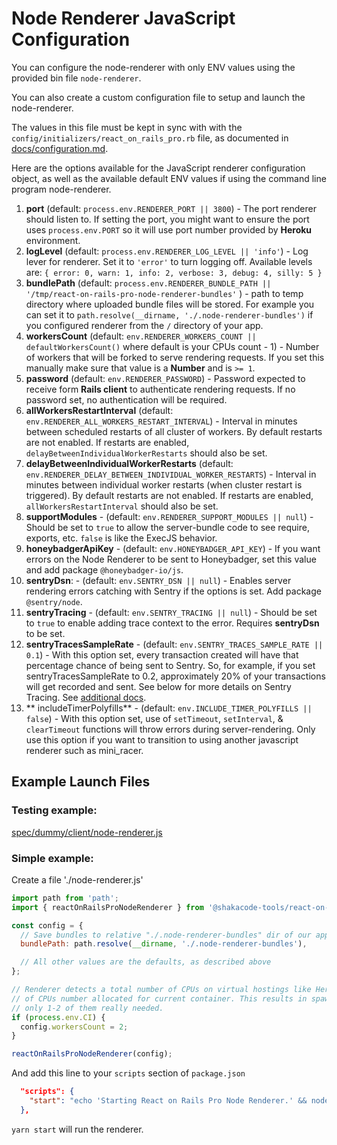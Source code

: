 # Node Renderer JavaScript Configuration

You can configure the node-renderer with only ENV values using the provided bin file `node-renderer`.

You can also create a custom configuration file to setup and launch the node-renderer.

The values in this file must be kept in sync with with the `config/initializers/react_on_rails_pro.rb` file, as documented in [docs/configuration.md](../configuration.md).

Here are the options available for the JavaScript renderer configuration object, as well as the available default ENV values if using the command line program node-renderer.

1. **port** (default: `process.env.RENDERER_PORT || 3800`) - The port renderer should listen to.
   If setting the port, you might want to ensure the port uses `process.env.PORT` so it will use port number provided by **Heroku** environment.
1. **logLevel** (default: `process.env.RENDERER_LOG_LEVEL || 'info'`) - Log lever for renderer. Set it to `'error'` to turn logging off. Available levels are: `{ error: 0, warn: 1, info: 2, verbose: 3, debug: 4, silly: 5 }`
1. **bundlePath** (default: `process.env.RENDERER_BUNDLE_PATH || '/tmp/react-on-rails-pro-node-renderer-bundles'` ) - path to temp directory where uploaded bundle files will be stored. For example you can set it to `path.resolve(__dirname, './.node-renderer-bundles')` if you configured renderer from the `/` directory of your app.
1. **workersCount** (default: `env.RENDERER_WORKERS_COUNT || defaultWorkersCount()` where default is your CPUs count - 1) - Number of workers that will be forked to serve rendering requests. If you set this manually make sure that value is a **Number** and is `>= 1`.
1. **password** (default: `env.RENDERER_PASSWORD`) - Password expected to receive form **Rails client** to authenticate rendering requests. If no password set, no authentication will be required.
1. **allWorkersRestartInterval** (default: `env.RENDERER_ALL_WORKERS_RESTART_INTERVAL`) - Interval in minutes between scheduled restarts of all cluster of workers. By default restarts are not enabled. If restarts are enabled, `delayBetweenIndividualWorkerRestarts` should also be set.
1. **delayBetweenIndividualWorkerRestarts** (default: `env.RENDERER_DELAY_BETWEEN_INDIVIDUAL_WORKER_RESTARTS`) - Interval in minutes between individual worker restarts (when cluster restart is triggered). By default restarts are not enabled. If restarts are enabled, `allWorkersRestartInterval` should also be set.
1. **supportModules** - (default: `env.RENDERER_SUPPORT_MODULES || null`) - Should be set to `true` to allow the server-bundle code to see require, exports, etc. `false` is like the ExecJS behavior.
1. **honeybadgerApiKey** - (default: `env.HONEYBADGER_API_KEY`) - If you want errors on the Node Renderer to be sent to Honeybadger, set this value and add package `@honeybadger-io/js`.
1. **sentryDsn**: - (default: `env.SENTRY_DSN || null`) - Enables server rendering errors catching with Sentry if the options is set. Add package `@sentry/node`.
1. **sentryTracing** - (default: `env.SENTRY_TRACING || null`) - Should be set to `true` to enable adding trace context to the error. Requires **sentryDsn** to be set.
1. **sentryTracesSampleRate** - (default: `env.SENTRY_TRACES_SAMPLE_RATE || 0.1`) - With this option set, every transaction created will have that percentage chance of being sent to Sentry. So, for example, if you set sentryTracesSampleRate to 0.2, approximately 20% of your transactions will get recorded and sent. See below for more details on Sentry Tracing. See [additional docs](./error-reporting-and-tracing.md).
1. ** includeTimerPolyfills** - (default: `env.INCLUDE_TIMER_POLYFILLS || false`) - With this option set, use of `setTimeout`, `setInterval`, & `clearTimeout` functions will throw errors during server-rendering. Only use this option if you want to transition to using another javascript renderer such as mini_racer.

## Example Launch Files

### Testing example:

[spec/dummy/client/node-renderer.js](../../spec/dummy/client/node-renderer.js)

### Simple example:

Create a file './node-renderer.js'
```js
import path from 'path';
import { reactOnRailsProNodeRenderer } from '@shakacode-tools/react-on-rails-pro-node-renderer';

const config = {
  // Save bundles to relative "./.node-renderer-bundles" dir of our app
  bundlePath: path.resolve(__dirname, './.node-renderer-bundles'),

  // All other values are the defaults, as described above
};

// Renderer detects a total number of CPUs on virtual hostings like Heroku or CircleCI instead
// of CPUs number allocated for current container. This results in spawning many workers while
// only 1-2 of them really needed.
if (process.env.CI) {
  config.workersCount = 2;
}

reactOnRailsProNodeRenderer(config);

```

And add this line to your `scripts` section of `package.json`

```json
  "scripts": {
    "start": "echo 'Starting React on Rails Pro Node Renderer.' && node ./node-renderer.js"
  },
```

`yarn start` will run the renderer.
